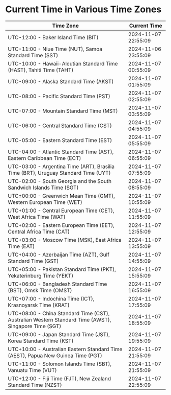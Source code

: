 # Current Time in Various Time Zones

| Time Zone | Current Time |
|-----------|--------------|
| UTC-12:00 - Baker Island Time (BIT) | 2024-11-07 22:55:09 |
| UTC-11:00 - Niue Time (NUT), Samoa Standard Time (SST) | 2024-11-06 23:55:09 |
| UTC-10:00 - Hawaii-Aleutian Standard Time (HAST), Tahiti Time (TAHT) | 2024-11-07 00:55:09 |
| UTC-09:00 - Alaska Standard Time (AKST) | 2024-11-07 01:55:09 |
| UTC-08:00 - Pacific Standard Time (PST) | 2024-11-07 02:55:09 |
| UTC-07:00 - Mountain Standard Time (MST) | 2024-11-07 03:55:09 |
| UTC-06:00 - Central Standard Time (CST) | 2024-11-07 04:55:09 |
| UTC-05:00 - Eastern Standard Time (EST) | 2024-11-07 05:55:09 |
| UTC-04:00 - Atlantic Standard Time (AST), Eastern Caribbean Time (ECT) | 2024-11-07 06:55:09 |
| UTC-03:00 - Argentina Time (ART), Brasília Time (BRT), Uruguay Standard Time (UYT) | 2024-11-07 07:55:09 |
| UTC-02:00 - South Georgia and the South Sandwich Islands Time (SGT) | 2024-11-07 08:55:09 |
| UTC±00:00 - Greenwich Mean Time (GMT), Western European Time (WET) | 2024-11-07 10:55:09 |
| UTC+01:00 - Central European Time (CET), West Africa Time (WAT) | 2024-11-07 11:55:09 |
| UTC+02:00 - Eastern European Time (EET), Central Africa Time (CAT) | 2024-11-07 12:55:09 |
| UTC+03:00 - Moscow Time (MSK), East Africa Time (EAT) | 2024-11-07 13:55:09 |
| UTC+04:00 - Azerbaijan Time (AZT), Gulf Standard Time (GST) | 2024-11-07 14:55:09 |
| UTC+05:00 - Pakistan Standard Time (PKT), Yekaterinburg Time (YEKT) | 2024-11-07 15:55:09 |
| UTC+06:00 - Bangladesh Standard Time (BST), Omsk Time (OMST) | 2024-11-07 16:55:09 |
| UTC+07:00 - Indochina Time (ICT), Krasnoyarsk Time (KRAT) | 2024-11-07 17:55:09 |
| UTC+08:00 - China Standard Time (CST), Australian Western Standard Time (AWST), Singapore Time (SGT) | 2024-11-07 18:55:09 |
| UTC+09:00 - Japan Standard Time (JST), Korea Standard Time (KST) | 2024-11-07 19:55:09 |
| UTC+10:00 - Australian Eastern Standard Time (AEST), Papua New Guinea Time (PGT) | 2024-11-07 21:55:09 |
| UTC+11:00 - Solomon Islands Time (SBT), Vanuatu Time (VUT) | 2024-11-07 21:55:09 |
| UTC+12:00 - Fiji Time (FJT), New Zealand Standard Time (NZST) | 2024-11-07 22:55:09 |
